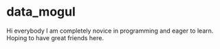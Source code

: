 # data_mogul
Hi everybody
I am completely novice in programming and eager to learn.
Hoping to have great friends here.
